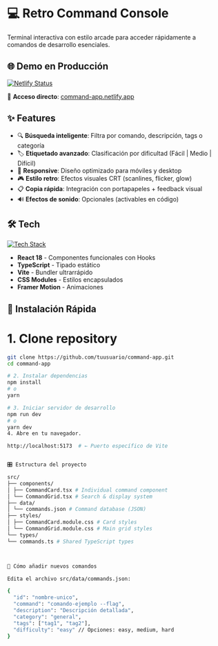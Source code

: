 # 💻 Retro Command Console

Terminal interactiva con estilo arcade para acceder rápidamente a comandos de desarrollo esenciales.

## 🌐 Demo en Producción

[![Netlify Status](https://api.netlify.com/api/v1/badges/c95d3cb4-9e16-41dc-9043-364fd775448f/deploy-status)](https://command-app.netlify.app)

🔗 **Acceso directo**: [command-app.netlify.app](https://command-app.netlify.app)

## ✨ Features

- 🔍 **Búsqueda inteligente**: Filtra por comando, descripción, tags o categoría
- 🏷️ **Etiquetado avanzado**: Clasificación por dificultad (Fácil | Medio | Difícil)
- 📱 **Responsive**: Diseño optimizado para móviles y desktop
- 🎮 **Estilo retro**: Efectos visuales CRT (scanlines, flicker, glow)
- 📋 **Copia rápida**: Integración con portapapeles + feedback visual
- 🔊 **Efectos de sonido**: Opcionales (activables en código)

## 🛠️ Tech

[![Tech Stack](https://skillicons.dev/icons?i=react,ts,vite,css,vercel&theme=dark)](https://skillicons.dev)

- **React 18** - Componentes funcionales con Hooks
- **TypeScript** - Tipado estático
- **Vite** - Bundler ultrarrápido
- **CSS Modules** - Estilos encapsulados
- **Framer Motion** - Animaciones

## 🚀 Instalación Rápida


# 1. Clone repository
```bash
git clone https://github.com/tuusuario/command-app.git
cd command-app

# 2. Instalar dependencias
npm install
# o
yarn

# 3. Iniciar servidor de desarrollo
npm run dev
# o
yarn dev
4. Abre en tu navegador.

http://localhost:5173  # ← Puerto específico de Vite


🎛️ Estructura del proyecto

src/
├── components/
│ ├── CommandCard.tsx # Individual command component
│ └── CommandGrid.tsx # Search & display system
├── data/
│ └── commands.json # Command database (JSON)
├── styles/
│ ├── CommandCard.module.css # Card styles
│ └── CommandGrid.module.css # Main grid styles
└── types/
└── commands.ts # Shared TypeScript types



🔧 Cómo añadir nuevos comandos

Edita el archivo src/data/commands.json:

{
  "id": "nombre-unico",
  "command": "comando-ejemplo --flag",
  "description": "Descripción detallada",
  "category": "general",
  "tags": ["tag1", "tag2"],
  "difficulty": "easy" // Opciones: easy, medium, hard
}